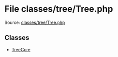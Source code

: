 File classes/tree/Tree.php
=========

Source: [classes/tree/Tree.php](https://github.com/PrestaShop/PrestaShop/blob/1.6.0.10/classes/tree/Tree.php)


Classes
-------

* [TreeCore](class.TreeCore.md)

